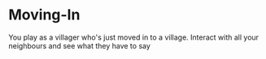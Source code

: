 # Moving-In
You play as a villager who's just moved in to a village. Interact with all your neighbours and see what they have to say
